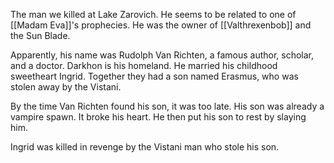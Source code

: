 The man we killed at Lake Zarovich. He seems to be related to one of [[Madam Eva]]'s prophecies. He was the owner of [[Valthrexenbob]] and the Sun Blade.

Apparently, his name was Rudolph Van Richten, a famous author, scholar, and a doctor. Darkhon is his homeland. He married his childhood sweetheart Ingrid. Together they had a son named Erasmus, who was stolen away by the Vistani.

By the time Van Richten found his son, it was too late. His son was already a vampire spawn. It broke his heart. He then put his son to rest by slaying him.

Ingrid was killed in revenge by the Vistani man who stole his son.